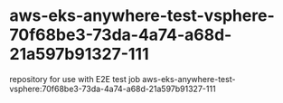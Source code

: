 # aws-eks-anywhere-test-vsphere-70f68be3-73da-4a74-a68d-21a597b91327-111
repository for use with E2E test job aws-eks-anywhere-test-vsphere:70f68be3-73da-4a74-a68d-21a597b91327-111
